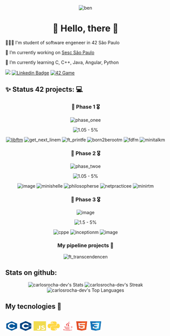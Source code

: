 <div align="center">

![ben](https://user-images.githubusercontent.com/3737837/177527123-2aa493e2-6d11-42b6-bdb1-734c3f779a9a.gif)

</div>

<div align="center">

  # :space_invader: Hello, there :vulcan_salute:

</div>
 
👨🏿‍🚀 I'm student of software engeneer in 42 São Paulo

🔭 I’m currently working on <a href="https://www.sescsp.org.br">Sesc São Paulo</a>

🌱 I’m currently learning C, C++, Java, Angular, Python

![](https://komarev.com/ghpvc/?username=carlosrocha-dev&color=blue&style=flat-square)
[![Linkedin Badge](https://img.shields.io/badge/-Linkedin-0a66c2?style=flat-square&logo=Linkedin&logoColor=white)](https://www.linkedin.com/in/carlos-rocha-tech/)
[![42 Game](https://img.shields.io/badge/Game-profile-0a66c2?style=flat-square&logo=42&logoColor=white)](https://game.42sp.org.br/cadet/caalbert)

## :sparkles: Status 42 projects:  :computer:
  
<div align="center">  

### :rocket: Phase 1 :medal_military:
  
![phase_onee](https://user-images.githubusercontent.com/3737837/217397949-89924f37-bb45-4df5-98c6-2c7fad80c731.png)


 ![1.05 - 5%](https://progress-bar.dev/100/?scale=100&title=level&width=500&color=8AB58&suffix=%)

[![libftm](https://user-images.githubusercontent.com/3737837/177003824-ab3d7ff3-ba64-45ef-acb3-43a155fd105d.png)](https://github.com/carlosrocha-dev/libft) ![get_next_linem](https://user-images.githubusercontent.com/3737837/180447698-b1f15be8-8051-48e1-b0f3-8875c89b2cc6.png) ![ft_printfe](https://user-images.githubusercontent.com/3737837/190656132-16a316aa-12e4-4197-a669-70a542c443ea.png) ![born2berootm](https://user-images.githubusercontent.com/3737837/190655858-e855235c-ac72-4504-859c-45ff0d0bc003.png) ![fdfm](https://user-images.githubusercontent.com/3737837/216211380-33d04ead-4e72-4256-86bb-51b822144c41.png) ![minitalkm](https://user-images.githubusercontent.com/3737837/217397755-2ba4e8a9-1e44-4b35-852e-40131ba9c93b.png)

</div>

<div align="center">  

### :rocket: Phase 2 :medal_military:
  
![phase_twoe](https://github.com/carlosrocha-dev/carlosrocha-dev/assets/3737837/4ea7ef5b-a2b1-4478-a014-2d86c6e78fa0)


 ![1.05 - 5%](https://progress-bar.dev/100/?scale=100&title=level&width=500&color=8AB58&suffix=%)

![image](https://github.com/carlosrocha-dev/42_push_swap/assets/3737837/0a006021-b54b-48cb-b1d1-a59ee0435dfd) ![minishelle](https://github.com/carlosrocha-dev/carlosrocha-dev/assets/3737837/428c7204-3b20-4f6e-83e9-b4729e74dd30) ![philosopherse](https://github.com/carlosrocha-dev/carlosrocha-dev/assets/3737837/d0700632-e0aa-4369-a40a-de1fb24c56cc) ![netpracticee](https://github.com/carlosrocha-dev/carlosrocha-dev/assets/3737837/ba01f34e-a1a3-4902-a08f-b3a69ec5f411) ![minirtm](https://github.com/carlosrocha-dev/carlosrocha-dev/assets/3737837/95a78306-6092-494f-8e7e-9c67a5ac46a8)



</div>

<div align="center">  

### :rocket: Phase 3 :medal_military:

![image](https://github.com/carlosrocha-dev/carlosrocha-dev/assets/3737837/e942675c-2ea7-4a84-a91c-4cf61ce61bc6)


 ![1.5 - 5%](https://progress-bar.dev/75/?scale=100&title=level&width=500&color=8AB58&suffix=%)

![cppe](https://github.com/carlosrocha-dev/carlosrocha-dev/assets/3737837/dfdb73a7-be6c-4fac-9941-1c65481c6070) ![inceptionm](https://github.com/carlosrocha-dev/carlosrocha-dev/assets/3737837/15e86c05-f7b5-4e8e-a18d-cb56a1717897) ![image](https://github.com/carlosrocha-dev/carlosrocha-dev/assets/3737837/2f589cf9-e0a1-4158-b010-1104c970ed15)


### My pipeline projects :flight_departure:

![ft_transcendencen](https://github.com/carlosrocha-dev/carlosrocha-dev/assets/3737837/29622049-383e-49f7-804b-ef454f083274)


</div>

## Stats on github:
 <div align="center">

   ![carlosrocha-dev's Stats](https://github-readme-stats.vercel.app/api?username=carlosrocha-dev&theme=vue-dark&show_icons=true&hide_border=true&count_private=true)
   ![carlosrocha-dev's Streak](https://github-readme-streak-stats.herokuapp.com/?user=carlosrocha-dev&theme=vue-dark&hide_border=true)
   ![carlosrocha-dev's Top Languages](https://github-readme-stats.vercel.app/api/top-langs/?username=carlosrocha-dev&theme=vue-dark&show_icons=true&hide_border=true&layout=compact)

</div>
 
  
  
 ## My tecnologies 🧰
 
<div style="display: inline_block; align: center"><br>
  <img align="center" height="30" width="40" src="https://raw.githubusercontent.com/devicons/devicon/master/icons/c/c-plain.svg">
  <img align="center" height="30" width="40" src="https://raw.githubusercontent.com/devicons/devicon/master/icons/cplusplus/cplusplus-plain.svg">
  <img align="center" height="30" width="40" src="https://raw.githubusercontent.com/devicons/devicon/master/icons/javascript/javascript-plain.svg">
  <img align="center" height="30" width="40" src="https://raw.githubusercontent.com/devicons/devicon/master/icons/python/python-plain.svg">
  <img align="center" height="30" width="40" src="https://raw.githubusercontent.com/devicons/devicon/master/icons/java/java-plain.svg">
  <img align="center" height="30" width="40" src="https://raw.githubusercontent.com/devicons/devicon/master/icons/html5/html5-original.svg">
  <img align="center" height="30" width="40" src="https://raw.githubusercontent.com/devicons/devicon/master/icons/css3/css3-original.svg">
</div>
  
